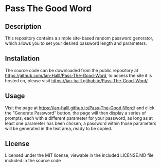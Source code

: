 # Pass The Good Word

## Description
This repository contains a simple site-based random password generator, which allows you to set your desired password length and parameters.

## Installation
The source code can be downloaded from the public repository at https://github.com/Ian-Halll/Pass-The-Good-Word, to access the site it is hosted on, please visit https://ian-halll.github.io/Pass-The-Good-Word/

## Usage
Visit the page at https://ian-halll.github.io/Pass-The-Good-Word/ and click the "Generate Password" button, the page will then display a series of prompts, each with a different parameter for your password,
as long as at least one parameter has been chosen, a password within those parameters will be generated in the text area, ready to be copied.

## License

Licensed under the MIT license, viewable in the included LICENSE.MD file included in the source code
